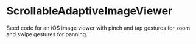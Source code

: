 # ScrollableAdaptiveImageViewer
Seed code for an iOS image viewer with pinch and tap gestures for zoom and swipe gestures for panning.
